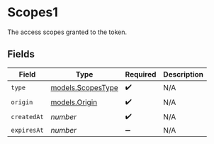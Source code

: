 # Scopes1

The access scopes granted to the token.


## Fields

| Field                                        | Type                                         | Required                                     | Description                                  |
| -------------------------------------------- | -------------------------------------------- | -------------------------------------------- | -------------------------------------------- |
| `type`                                       | [models.ScopesType](../models/scopestype.md) | :heavy_check_mark:                           | N/A                                          |
| `origin`                                     | [models.Origin](../models/origin.md)         | :heavy_check_mark:                           | N/A                                          |
| `createdAt`                                  | *number*                                     | :heavy_check_mark:                           | N/A                                          |
| `expiresAt`                                  | *number*                                     | :heavy_minus_sign:                           | N/A                                          |
